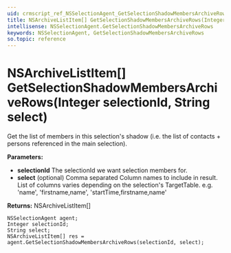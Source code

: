 ```yaml
---
uid: crmscript_ref_NSSelectionAgent_GetSelectionShadowMembersArchiveRows
title: NSArchiveListItem[] GetSelectionShadowMembersArchiveRows(Integer selectionId, String select)
intellisense: NSSelectionAgent.GetSelectionShadowMembersArchiveRows
keywords: NSSelectionAgent, GetSelectionShadowMembersArchiveRows
so.topic: reference
---
```


# NSArchiveListItem[] GetSelectionShadowMembersArchiveRows(Integer selectionId, String select)

Get the list of members in this selection's shadow (i.e. the list of contacts + persons referenced in the main selection).

**Parameters:**
 - **selectionId** The selectionId we want selection members for.
 - **select** (optional) Comma separated Column names to include in result. List of columns varies depending on the selection's TargetTable. e.g. 'name', 'firstname,name', 'startTime,firstname,name'

**Returns:** NSArchiveListItem[]

```crmscript
NSSelectionAgent agent;
Integer selectionId;
String select;
NSArchiveListItem[] res = agent.GetSelectionShadowMembersArchiveRows(selectionId, select);
```

